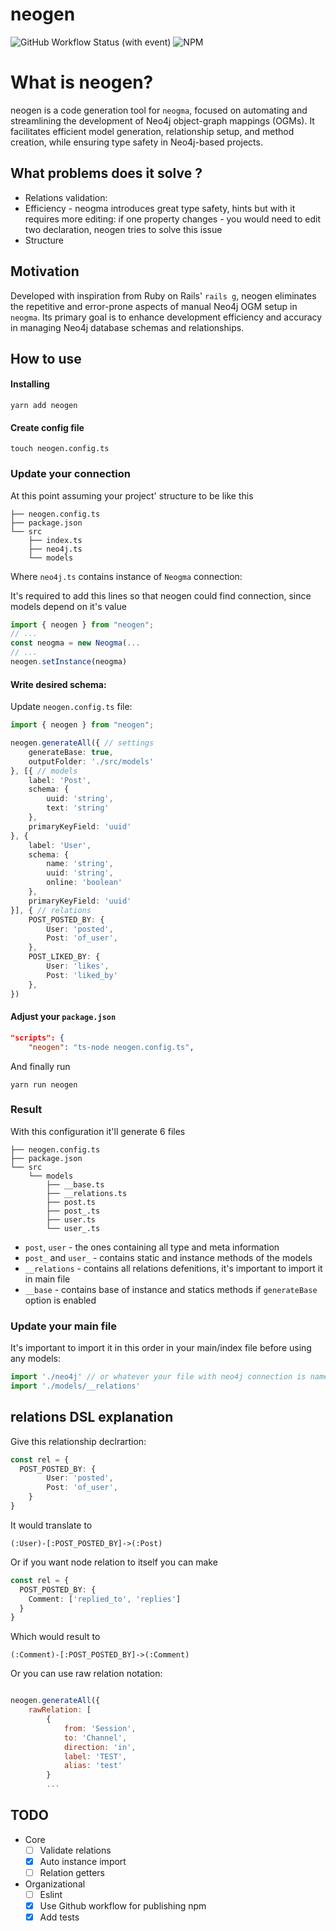 # neogen

![GitHub Workflow Status (with event)](https://img.shields.io/github/actions/workflow/status/fulcanelly/neogen/test.yml)
![NPM](https://img.shields.io/npm/l/neogen)

# What is neogen?

neogen is a code generation tool for `neogma`, focused on automating and streamlining the development of Neo4j object-graph mappings (OGMs). It facilitates efficient model generation, relationship setup, and method creation, while ensuring type safety in Neo4j-based projects.

## What problems does it solve ?
 - Relations validation:
 - Efficiency - neogma introduces great type safety, hints but with it requires more editing: if one property changes - you would need to edit two declaration, neogen tries to solve this issue
 - Structure

## Motivation

Developed with inspiration from Ruby on Rails' `rails g`, neogen eliminates the repetitive and error-prone aspects of manual Neo4j OGM setup in `neogma`. Its primary goal is to enhance development efficiency and accuracy in managing Neo4j database schemas and relationships.


## How to use

#### Installing

```shell
yarn add neogen
```

#### Create config file

```shell
touch neogen.config.ts

```

### Update your connection

At this point assuming your project' structure to be like this
```
├── neogen.config.ts
├── package.json
└── src
    ├── index.ts
    ├── neo4j.ts
    └── models
```

Where `neo4j.ts` contains instance of `Neogma` connection:

It's required to add this lines so that neogen could find connection, since models depend on it's value

```typescript
import { neogen } from "neogen";
// ...
const neogma = new Neogma(...
// ...
neogen.setInstance(neogma)

```

#### Write desired schema:

Update `neogen.config.ts` file:

```typescript
import { neogen } from "neogen";

neogen.generateAll({ // settings
    generateBase: true,
    outputFolder: './src/models'
}, [{ // models
    label: 'Post',
    schema: {
        uuid: 'string',
        text: 'string'
    },
    primaryKeyField: 'uuid'
}, {
    label: 'User',
    schema: {
        name: 'string',
        uuid: 'string',
        online: 'boolean'
    },
    primaryKeyField: 'uuid'
}], { // relations
    POST_POSTED_BY: {
        User: 'posted',
        Post: 'of_user',
    },
    POST_LIKED_BY: {
        User: 'likes',
        Post: 'liked_by'
    },
})
```

#### Adjust your `package.json`

```json
"scripts": {
    "neogen": "ts-node neogen.config.ts",
```

And finally run

```shell
yarn run neogen
```

### Result

With this configuration it'll generate 6 files

```
├── neogen.config.ts
├── package.json
└── src
    └── models
        ├── __base.ts
        ├── __relations.ts
        ├── post.ts
        ├── post_.ts
        ├── user.ts
        └── user_.ts

```

- `post`, `user` - the ones containing all type and meta information
- `post_` and `user_` - contains static and instance methods of the models
- `__relations` - contains all relations defenitions, it's important to import it in main file
- `__base` - contains base of instance and statics methods if `generateBase` option is enabled

### Update your main file

It's important to import it in this order in your main/index file before using any models:

```ts
import './neo4j' // or whatever your file with neo4j connection is named
import './models/__relations'
```

## relations DSL explanation

Give this relationship declrartion:
```ts
const rel = {
  POST_POSTED_BY: {
        User: 'posted',
        Post: 'of_user',
    }
}
```
It would translate to

```chyper
(:User)-[:POST_POSTED_BY]->(:Post)
```

Or if you want node relation to itself you can make

```ts
const rel = {
  POST_POSTED_BY: {
    Comment: ['replied_to', 'replies']
  }
}
```

Which would result to

```chyper
(:Comment)-[:POST_POSTED_BY]->(:Comment)
```

Or you can use raw relation notation:
```js

neogen.generateAll({
    rawRelation: [
        {
            from: 'Session',
            to: 'Channel',
            direction: 'in',
            label: 'TEST',
            alias: 'test'
        }
        ...
```

## TODO
- Core
     - [ ] Validate relations
     - [x] Auto instance import
     - [ ] Relation getters
- Organizational
     - [ ] Eslint
     - [x] Use Github workflow for publishing npm
     - [x] Add tests
